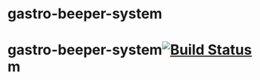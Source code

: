 # gastro-beeper-system
# gastro-beeper-system[![Build Status](https://travis-ci.org/JakubNapieraj/gastro-beeper-system.svg?branch=master)](https://travis-ci.org/JakubNapieraj/gastro-beeper-system)m